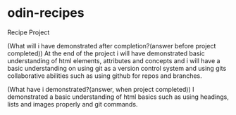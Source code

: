 # odin-recipes

Recipe Project

(What will i have demonstrated after completion?(answer before project completed))
At the end of the project i will have demonstrated basic understanding of html elements, attributes and concepts and
i will have a basic understanding on using git as a version control system and using gits collaborative abilities such as using github for repos and branches.

(What have i demonstrated?(answer, when project completed))
I demonstrated a basic understanding of html basics such as using headings, lists and images properly and git commands.
